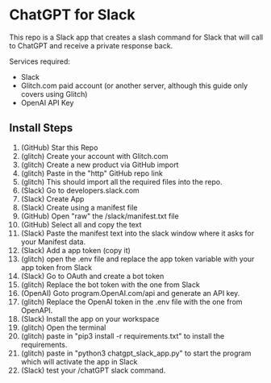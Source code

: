 # ChatGPT for Slack

This repo is a Slack app that creates a slash command for Slack that will call to ChatGPT and receive a private response back. 

Services required:
- Slack
- Glitch.com paid account (or another server, although this guide only covers using Glitch)
- OpenAI API Key

## Install Steps

1. (GitHub) Star this Repo
2. (glitch) Create your account with Glitch.com
3. (glitch) Create a new product via GitHub import
4. (glitch) Paste in the "http" GitHub repo link
5. (glitch) This should import all the required files into the repo. 
6. (Slack) Go to developers.slack.com
7. (Slack) Create App
8. (Slack) Create using a manifest file
9. (GitHub) Open "raw" the /slack/manifest.txt file
10. (GitHub) Select all and copy the text
11. (Slack) Paste the manifest text into the slack window where it asks for your Manifest data. 
12. (Slack) Add a app token (copy it)
13. (glitch) open the .env file and replace the app token variable with your app token from Slack
14. (Slack) Go to OAuth and create a bot token
15. (glitch) Replace the bot token with the one from Slack
16. (OpenAI) Goto program.OpenAI.com/api and generate an API key. 
17. (glitch) Replace the OpenAI token in the .env file with the one from OpenAPI. 
18. (Slack) Install the app on your workspace
19. (glitch) Open the terminal
20. (glitch) paste in "pip3 install -r requirements.txt" to install the requirements. 
21. (glitch) paste in "python3 chatgpt_slack_app.py" to start the program which will activate the app in Slack
22. (Slack) test your /chatGPT slack command. 
